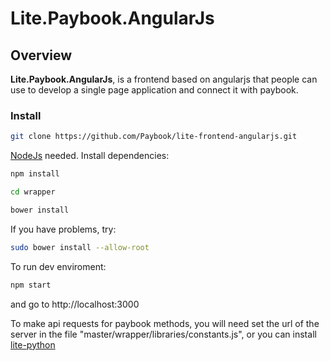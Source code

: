 # Lite.Paybook.AngularJs


## Overview

**Lite.Paybook.AngularJs**, is a frontend based on angularjs that people can use to develop a single page application and connect it with paybook.

### Install

```sh
git clone https://github.com/Paybook/lite-frontend-angularjs.git
```

[NodeJs](https://nodejs.org/en/download/) needed. Install dependencies:
```sh
npm install
```
```sh
cd wrapper
```
```sh
bower install
```
If you have problems, try:
```sh
sudo bower install --allow-root
```
To run dev enviroment:
```sh
npm start
```
and go to http://localhost:3000

To make api requests for paybook methods, you will need set the url of the server in the file "master/wrapper/libraries/constants.js",
or you can install [lite-python](https://github.com/Paybook/lite-python)
